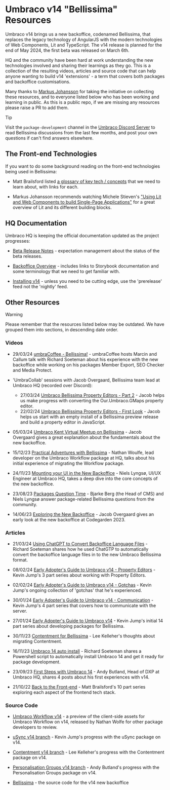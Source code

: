 # Umbraco v14 "Bellissima" Resources

Umbraco v14 brings us a new backoffice, codenamed Bellissima, that replaces the legacy technology of AngularJS with the modern technologies of Web Components, Lit and TypeScript. The v14 release is planned for the end of May 2024, the first beta was released on March 6th.

HQ and the community have been hard at work understanding the new technologies involved and sharing their learnings as they go. This  is a collection of the resulting videos, articles and source code that can help anyone wanting to build v14 'extensions' - a term that covers both packages and backoffice customisations.

Many thanks to [Markus Johansson](https://www.enkelmedia.se/blogg/2023/11/18/resources-for-umbraco-14-bellissima-new-backoffice) for taking the initiative on collecting these resources, and to everyone listed below who has been working and learning in public. As this is a public repo, if we are missing any resources please raise a PR to add them.

> [!TIP]
> Visit the `package-development` channel in the [Umbraco Discord Server](https://discord.com/channels/869656431308189746/882984798719729704) to read Bellissima discussions from the last few months, and post your own questions if can't find answers elsewhere.

## The Front-end Technologies

If you want to do some background reading on the front-end technologies being used in Bellissima:

- Matt Brailsford listed [a glossary of key tech / concepts](https://dev.to/mattbrailsford/back-to-the-front-end-exploring-the-future-of-the-umbraco-ui-part-3-glossary-2aeh) that we need to learn about, with links for each.

- Markus Johansson recommends watching Michele Stieven's ["Using Lit and Web Components to build Single-Page Applications"](https://www.youtube.com/watch?v=I9RbleMxxXw) for a great overview of Lit and its different building blocks.

## HQ Documentation

Umbraco HQ is keeping the official documentation updated as the project progresses:

- [Beta Release Notes](https://our.umbraco.com/download/releases/1400) - expectation management about the status of the beta releases.

- [Backoffice Overview](https://docs.umbraco.com/umbraco-cms/v/14.latest-beta/extending-backoffice/customize-backoffice) - includes links to Storybook documentation and some terminology that we need to get familiar with.

- [Installing v14](https://docs.umbraco.com/umbraco-cms/v/14.latest-beta/fundamentals/setup/install/preview-builds) - unless you need to be cutting edge, use the 'prerelease' feed not the 'nightly' feed.

## Other Resources

> [!WARNING]
> Please remember that the resources listed below may be outdated. We have grouped them into sections, in descending date order.

### Videos

- 29/03/24 [umbraCoffee - Bellissima!](https://www.youtube.com/watch?v=COaq5oLRTvE) - umbraCoffee hosts Marcin and Callum talk with Richard Soeteman about his experience with the new backoffice while working on his packages Member Export, SEO Checker and Media Protect.

- 'UmbraCollab' sessions with Jacob Overgaard, Bellissima team lead at Umbraco HQ (recorded over Discord):
  - 27/03/24 [Umbraco Bellissima Property Editors - Part 2](https://www.youtube.com/watch?v=U2k6Qoj5dyc) - Jacob helps us make progress with converting the Our.Umbraco.GMaps property editor.
  - 22/02/24 [Umbraco Bellissima Property Editors - First Look](https://www.youtube.com/watch?v=arztzoXqFzM) - Jacob helps us start with an empty install of a Bellissima preview release and build a property editor in JavaScript.

- 05/03/24 [Umbraco Kent Virtual Meetup on Bellissima](https://www.youtube.com/watch?v=SVpHFlKCJSw) - Jacob Overgaard gives a great explanation about the fundamentals about the new backoffice.

- 15/12/23 [Practical Adventures with Bellissima](https://www.youtube.com/watch?v=OwLOtzvx_o4) - Nathan Woulfe, lead developer on the Umbraco Workflow package at HQ, talks about his initial experience of migrating the Workflow package.

- 24/11/23 [Mounting your UI in the New Backoffice](https://www.youtube.com/watch?v=mxozXXPAALI) - Niels Lyngsø, UI/UX Engineer at Umbraco HQ, takes a deep dive into the core concepts of the new backoffice.

- 23/08/23 [Packages Question Time](https://www.youtube.com/watch?v=5vRzEMzrIec) - Bjarke Berg (the Head of CMS) and Niels Lyngsø answer package-related Bellissima questions from the community.

- 14/06/23 [Exploring the New Backoffice](https://www.youtube.com/watch?v=P14r9Sr0ATI) - Jacob Overgaard gives an early look at the new backoffice at Codegarden 2023.

### Articles

<!-- - ??/04/24 [Creating your own UI extension points](https://dev.to/mattbrailsford/series/26940) - Matt Brailsford's six part series of learnings from working on Umbraco Commerce v14. -->

- 21/03/24 [Using ChatGPT to Convert Backoffice Language Files](https://richardsoeteman.net/blog/converting-backoffice-language-files-using-chatgpt/) - Richard Soeteman shares how he used ChatGTP to automatically convert the backoffice language files in to the new Umbraco Bellissima format.

- 08/02/24 [Early Adopter's Guide to Umbraco v14 - Property Editors](https://dev.to/kevinjump/series/26366) - Kevin Jump's 3 part series about working with Property Editors.

- 02/02/24 [Early Adopter's Guide to Umbraco v14 - Gotchas](https://dev.to/kevinjump/series/26289) - Kevin Jump's ongoing collection of 'gotchas' that he's experienced.

- 30/01/24 [Early Adopter's Guide to Umbraco v14 - Communication](https://dev.to/kevinjump/series/26248) - Kevin Jump's 4 part series that covers how to communicate with the server.

- 27/01/24 [Early Adopter's Guide to Umbraco v14](https://dev.to/kevinjump/series/26221) - Kevin Jump's initial 14 part series about developing packages for Bellissima.

- 30/11/23 [Contentment for Bellissima](https://dev.to/leekelleher/contentment-for-bellissima-199d) - Lee Kelleher's thoughts about migrating Contentment.

- 16/11/23 [Umbraco 14 auto install](https://richardsoeteman.net/blog/auto-install-latest-umbraco-14/) - Richard Soeteman shares a Powershell script to automatically install Umbraco 14 and get it ready for package development.

- 23/09/23 [First Steps with Umbraco 14](https://www.andybutland.dev/2023/09/umbraco-14-package-migration.html) - Andy Butland, Head of DXP at Umbraco HQ, shares 4 posts about his first experiences with v14.

- 21/10/22 [Back to the Front-end](https://dev.to/mattbrailsford/series/20031) - Matt Brailsford's 10 part series exploring each aspect of the frontend tech stack.

### Source Code

- [Umbraco Workflow v14](https://github.com/umbraco/Umbraco.Workflow.Client.Preview/tree/main) - a preview of the client-side assets for Umbraco Workflow on v14, released by Nathan Wolfe for other package developers to review.

- [uSync v14 branch](https://github.com/KevinJump/uSync/tree/v14/dev) - Kevin Jump's progress with the uSync package on v14.

- [Contentment v14 branch](https://github.com/leekelleher/umbraco-contentment/tree/dev/wip/bellissima) - Lee Kelleher's progress with the Contentment package on v14.

- [Personalisation Groups v14 branch](https://github.com/AndyButland/UmbracoPersonalisationGroupsCore/tree/feature/migrate-to-14) - Andy Butland's progress with the Personalisation Groups package on v14.

- [Bellissima](https://github.com/umbraco/Umbraco.CMS.Backoffice) - the source code for the v14 new backoffice